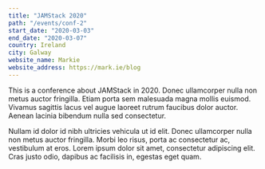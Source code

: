 ```yaml
---
title: "JAMStack 2020"
path: "/events/conf-2"
start_date: "2020-03-03"
end_date: "2020-03-07"
country: Ireland
city: Galway
website_name: Markie
website_address: https://mark.ie/blog
---
```


This is a conference about JAMStack in 2020. Donec ullamcorper nulla non metus auctor fringilla. Etiam porta sem malesuada magna mollis euismod. Vivamus sagittis lacus vel augue laoreet rutrum faucibus dolor auctor. Aenean lacinia bibendum nulla sed consectetur.

Nullam id dolor id nibh ultricies vehicula ut id elit. Donec ullamcorper nulla non metus auctor fringilla. Morbi leo risus, porta ac consectetur ac, vestibulum at eros. Lorem ipsum dolor sit amet, consectetur adipiscing elit. Cras justo odio, dapibus ac facilisis in, egestas eget quam.